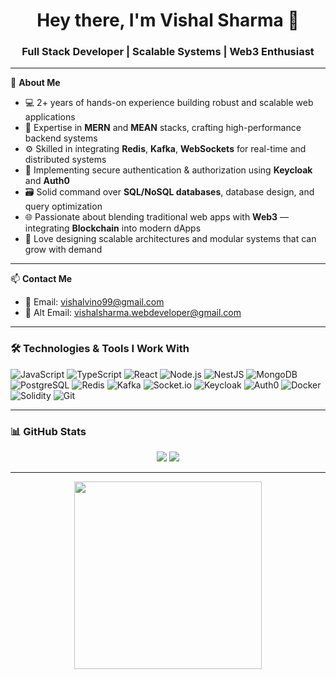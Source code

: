 <h1 align="center">Hey there, I'm Vishal Sharma 👋</h1>
<h3 align="center">Full Stack Developer | Scalable Systems | Web3 Enthusiast</h3>

---

💼 **About Me**

- 💻 2+ years of hands-on experience building robust and scalable web applications
- 🧠 Expertise in **MERN** and **MEAN** stacks, crafting high-performance backend systems
- ⚙️ Skilled in integrating **Redis**, **Kafka**, **WebSockets** for real-time and distributed systems
- 🔐 Implementing secure authentication & authorization using **Keycloak** and **Auth0**
- 🗃️ Solid command over **SQL/NoSQL databases**, database design, and query optimization
- 🌐 Passionate about blending traditional web apps with **Web3** — integrating **Blockchain** into modern dApps
- 🧩 Love designing scalable architectures and modular systems that can grow with demand

---

📫 **Contact Me**

- 📧 Email: [vishalvino99@gmail.com](mailto:vishalvino99@gmail.com)
- 📧 Alt Email: [vishalsharma.webdeveloper@gmail.com](mailto:vishalsharma.webdeveloper@gmail.com)

---

### 🛠️ Technologies & Tools I Work With

![JavaScript](https://img.shields.io/badge/-JavaScript-black?style=flat-square&logo=javascript)
![TypeScript](https://img.shields.io/badge/-TypeScript-black?style=flat-square&logo=typescript)
![React](https://img.shields.io/badge/-React-black?style=flat-square&logo=react)
![Node.js](https://img.shields.io/badge/-Node.js-black?style=flat-square&logo=node.js)
![NestJS](https://img.shields.io/badge/-NestJS-black?style=flat-square&logo=nestjs&logoColor=red)
![MongoDB](https://img.shields.io/badge/-MongoDB-black?style=flat-square&logo=mongodb)
![PostgreSQL](https://img.shields.io/badge/-PostgreSQL-black?style=flat-square&logo=postgresql)
![Redis](https://img.shields.io/badge/-Redis-black?style=flat-square&logo=redis)
![Kafka](https://img.shields.io/badge/-Kafka-black?style=flat-square&logo=apache-kafka)
![Socket.io](https://img.shields.io/badge/-Socket.io-black?style=flat-square&logo=socket.io)
![Keycloak](https://img.shields.io/badge/-Keycloak-black?style=flat-square&logo=keycloak)
![Auth0](https://img.shields.io/badge/-Auth0-black?style=flat-square&logo=auth0)
![Docker](https://img.shields.io/badge/-Docker-black?style=flat-square&logo=docker)
![Solidity](https://img.shields.io/badge/-Solidity-black?style=flat-square&logo=solidity)
![Git](https://img.shields.io/badge/-Git-black?style=flat-square&logo=git)

---

### 📊 GitHub Stats

<p align="center">
  <img src="https://github-readme-stats.vercel.app/api?username=vishalvino&show_icons=true&theme=tokyonight" />
  <img src="https://github-readme-streak-stats.herokuapp.com/?user=vishalvino&theme=tokyonight" />
</p>

---

<!-- Optional Fun GIF or Personal Touch -->
<p align="center">
  <img src="https://media.giphy.com/media/qgQUggAC3Pfv687qPC/giphy.gif" width="300" />
</p>
